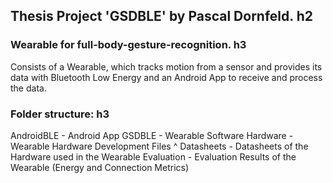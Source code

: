 ## Thesis Project 'GSDBLE' by Pascal Dornfeld. h2

### Wearable for full-body-gesture-recognition. h3
Consists of a Wearable, which tracks motion from a sensor 
and provides its data with Bluetooth Low Energy and an Android
App to receive and process the data.

### Folder structure: h3

   AndroidBLE - Android App
   GSDBLE - Wearable Software
   Hardware - Wearable Hardware Development Files
^
   Datasheets - Datasheets of the Hardware used in the Wearable
   Evaluation - Evaluation Results of the Wearable (Energy and Connection Metrics)